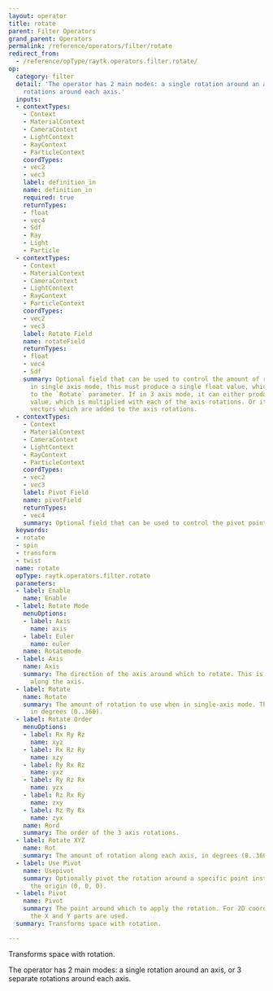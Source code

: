 ```yaml
---
layout: operator
title: rotate
parent: Filter Operators
grand_parent: Operators
permalink: /reference/operators/filter/rotate
redirect_from:
  - /reference/opType/raytk.operators.filter.rotate/
op:
  category: filter
  detail: 'The operator has 2 main modes: a single rotation around an axis, or 3 separate
    rotations around each axis.'
  inputs:
  - contextTypes:
    - Context
    - MaterialContext
    - CameraContext
    - LightContext
    - RayContext
    - ParticleContext
    coordTypes:
    - vec2
    - vec3
    label: definition_in
    name: definition_in
    required: true
    returnTypes:
    - float
    - vec4
    - Sdf
    - Ray
    - Light
    - Particle
  - contextTypes:
    - Context
    - MaterialContext
    - CameraContext
    - LightContext
    - RayContext
    - ParticleContext
    coordTypes:
    - vec2
    - vec3
    label: Rotate Field
    name: rotateField
    returnTypes:
    - float
    - vec4
    - Sdf
    summary: Optional field that can be used to control the amount of rotation. If
      in single axis mode, this must produce a single float value, which is added
      to the `Rotate` parameter. If in 3 axis mode, it can either produce a single
      value, which is multiplied with each of the axis rotations. Or it can produce
      vectors which are added to the axis rotations.
  - contextTypes:
    - Context
    - MaterialContext
    - CameraContext
    - LightContext
    - RayContext
    - ParticleContext
    coordTypes:
    - vec2
    - vec3
    label: Pivot Field
    name: pivotField
    returnTypes:
    - vec4
    summary: Optional field that can be used to control the pivot point.
  keywords:
  - rotate
  - spin
  - transform
  - twist
  name: rotate
  opType: raytk.operators.filter.rotate
  parameters:
  - label: Enable
    name: Enable
  - label: Rotate Mode
    menuOptions:
    - label: Axis
      name: axis
    - label: Euler
      name: euler
    name: Rotatemode
  - label: Axis
    name: Axis
    summary: The direction of the axis around which to rotate. This is a vector pointing
      along the axis.
  - label: Rotate
    name: Rotate
    summary: The amount of rotation to use when in single-axis mode. This is specified
      in degrees (0..360).
  - label: Rotate Order
    menuOptions:
    - label: Rx Ry Rz
      name: xyz
    - label: Rx Rz Ry
      name: xzy
    - label: Ry Rx Rz
      name: yxz
    - label: Ry Rz Rx
      name: yzx
    - label: Rz Rx Ry
      name: zxy
    - label: Rz Ry Rx
      name: zyx
    name: Rord
    summary: The order of the 3 axis rotations.
  - label: Rotate XYZ
    name: Rot
    summary: The amount of rotation along each axis, in degrees (0..360).
  - label: Use Pivot
    name: Usepivot
    summary: Optionally pivot the rotation around a specific point instead of around
      the origin (0, 0, 0).
  - label: Pivot
    name: Pivot
    summary: The point around which to apply the rotation. For 2D coordinates, only
      the X and Y parts are used.
  summary: Transforms space with rotation.

---
```



Transforms space with rotation.

The operator has 2 main modes: a single rotation around an axis, or 3 separate rotations around each axis.